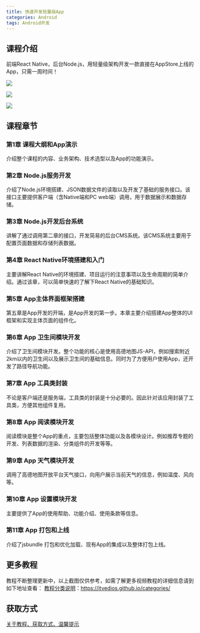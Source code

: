 ```yaml
---
title: 快速开发轻量级App
categories: Android
tags: Android开发
---
```


## 课程介绍

前端React Native，后台Node.js，用轻量级架构开发一款直接在AppStore上线的App，只需一周时间！

![](http://oqn6ggw87.bkt.clouddn.com/快速开发轻量级App1.png)

<!--more-->

![](http://oqn6ggw87.bkt.clouddn.com/快速开发轻量级App2.png)

![](http://oqn6ggw87.bkt.clouddn.com/快速开发轻量级App3.png)

## 课程章节

### 第1章 课程大纲和App演示

介绍整个课程的内容、业务架构、技术选型以及App的功能演示。

### 第2章 Node.js服务开发

介绍了Node.js环境搭建、JSON数据文件的读取以及开发了基础的服务接口。该接口主要提供客户端（含Native端和PC web端）调用，用于数据展示和数据存储。

### 第3章 Node.js开发后台系统

讲解了通过调用第二章的接口，开发简易的后台CMS系统。该CMS系统主要用于配置页面数据和存储列表数据。

### 第4章 React Native环境搭建和入门

主要讲解React Native的环境搭建、项目运行的注意事项以及生命周期的简单介绍。通过该章，可以简单快速的了解下React Native的基础知识。

### 第5章 App主体界面框架搭建

第五章是App开发的开端，是App开发的第一步。本章主要介绍搭建App整体的UI框架和实现主体页面的组件化。

### 第6章 App 卫生间模块开发

介绍了卫生间模块开发。整个功能的核心是使用高德地图JS-API，例如搜索附近2km以内的卫生间以及展示卫生间的基础信息。同时为了方便用户使用App，还开发了路径导航功能。

### 第7章 App 工具类封装

不论是客户端还是服务端，工具类的封装是十分必要的。因此针对该应用封装了工具类，方便其他组件复用。

### 第8章 App 阅读模块开发

阅读模块是整个App的重点，主要包括整体功能以及各模块设计。例如推荐专题的开发、列表数据的渲染、分类组件的开发等等。

### 第9章 App 天气模块开发

调用了高德地图开放平台天气接口，向用户展示当前天气的信息，例如温度、风向等。

### 第10章 App 设置模块开发

主要提供了App的使用帮助、功能介绍、使用条款等信息。

### 第11章 App 打包和上线

介绍了jsbundle 打包和优化加载、现有App的集成以及整体打包上线。

## 更多教程

教程不断整理更新中，以上截图仅供参考，如需了解更多视频教程的详细信息请到如下地址查看：
[教程分类说明](https://itvedios.github.io/categories/)：<https://itvedios.github.io/categories/>

## 获取方式

[关于教程、获取方式、温馨提示](https://itvedios.github.io/about/)